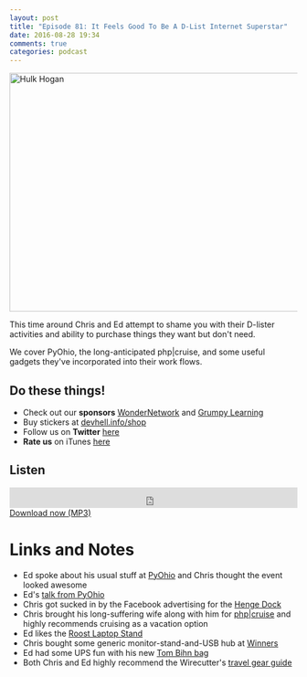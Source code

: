 ```yaml
---
layout: post
title: "Episode 81: It Feels Good To Be A D-List Internet Superstar"
date: 2016-08-28 19:34
comments: true
categories: podcast
---
```


<a href="https://www.flickr.com/photos/noticeofmeowery/88789365/in/photolist-8R4Z8-9ytWTn-aqMd7-9ywXad-aqLdA-9cv9L-95jGKr-9ywY5N-6EKWRL-9ywWPJ-9ywYws-85Wb9b-9ywZ5U-6WUHqq-8R4Z9-cFAzks-hYtQv-6vSd1u-5m4Cyh-62v229-hNfJ7E-9poQaD-CJUek-7KCFde-7xY4cR-dQC6KJ-aqEpDb-4bkvDf-5TgruS-8xSb7p-buo8vo-7Uy6nP-9ywWxG-9ytYhp-9ywYpw-qzp2Da-b8xxPz-hYoziF-9XkErn-aqLAV-aqLxs-aqMfp-89rvbb-4dUA6w-7AeDBZ-vi9F1-68MFwS-9ywWro-9ytWCV-ay2Cf9" title="Hulk Hogan"><img src="https://c6.staticflickr.com/1/40/88789365_16f4b86404_z.jpg" width="640" height="418" alt="Hulk Hogan"></a>

This time around Chris and Ed attempt to shame you with their D-lister activities and ability to purchase things they want but don't need.

We cover PyOhio, the long-anticipated php|cruise, and some useful gadgets they've incorporated into their work flows.

## Do these things!

* Check out our **sponsors** [WonderNetwork](https://wondernetwork.com/) and [Grumpy Learning](https://grumpy-learning.com)
* Buy stickers at [devhell.info/shop](http://devhell.info/shop)
* Follow us on **Twitter** [here](https://twitter.com/dev_hell)
* **Rate us** on iTunes [here](http://itunes.apple.com/us/podcast/dev-hell/id489840699)

## Listen

<iframe frameborder='0' height='36px' scrolling='no' seamless src='https://simplecast.com/e/43720?style=dark' width='100%'></iframe>
<a href="http://audio.simplecast.com/43720.mp3" rel="enclosure">Download now (MP3)</a>

# Links and Notes

* Ed spoke about his usual stuff at [PyOhio](http://www.pyohio.org/) and Chris thought the event looked awesome
* Ed's [talk from PyOhio](https://www.youtube.com/watch?v=E6hU2b0mg18&index=7&list=PL2k6bbM_wgju204mCEyw3bmDH62dp_sLu)
* Chris got sucked in by the Facebook advertising for the [Henge Dock](https://www.hengedecks.com)
* Chris brought his long-suffering wife along with him for [php|cruise](https://cruise.phparch.com) and highly recommends cruising as a vacation option
* Ed likes the [Roost Laptop Stand](http://amzn.to/2aN6j42)
* Chris bought some generic monitor-stand-and-USB hub at [Winners](http://www.winners.ca/en/)
* Ed had some UPS fun with his new [Tom Bihn bag](https://www.tombihn.com/collections/travel-bags)
* Both Chris and Ed highly recommend the Wirecutter's [travel gear guide](http://thewirecutter.com/reviews/travel-guide/)
